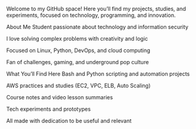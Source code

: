 Welcome to my GitHub space! Here you’ll find my projects, studies, and experiments, focused on technology, programming, and innovation.

About Me
Student passionate about technology and information security

I love solving complex problems with creativity and logic

Focused on Linux, Python, DevOps, and cloud computing

Fan of challenges, gaming, and underground pop culture

What You’ll Find Here
Bash and Python scripting and automation projects

AWS practices and studies (EC2, VPC, ELB, Auto Scaling)

Course notes and video lesson summaries

Tech experiments and prototypes

All made with dedication to be useful and relevant
